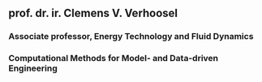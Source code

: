 
## prof. dr. ir. Clemens V. Verhoosel

### Associate professor, Energy Technology and Fluid Dynamics
### Computational Methods for Model- and Data-driven Engineering
